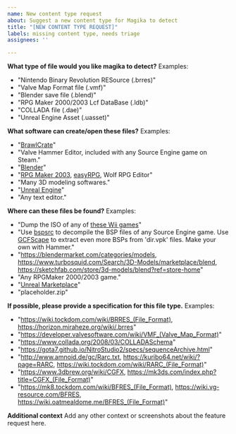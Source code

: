 ```yaml
---
name: New content type request
about: Suggest a new content type for Magika to detect
title: "[NEW CONTENT TYPE REQUEST]"
labels: missing content type, needs triage
assignees: ''

---
```


**What type of file would you like magika to detect?**
Examples:
 - "Nintendo Binary Revolution RESource (.brres)"
 - "Valve Map Format file (.vmf)"
 - "Blender save file (.blend)"
 - "RPG Maker 2000/2003 Lcf DataBase (.ldb)"
 - "COLLADA file (.dae)"
 - "Unreal Engine Asset (.uasset)"

**What software can create/open these files?**
Examples:
 - "[BrawlCrate](https://github.com/soopercool101/BrawlCrate)"
 - "Valve Hammer Editor, included with any Source Engine game on Steam."
 - "[Blender](https://www.blender.org/download/)"
 - "[RPG Maker 2003](https://www.rpgmakerweb.com/products/rpg-maker-2003), [easyRPG](https://easyrpg.org/), Wolf RPG Editor"
 - "Many 3D modeling softwares."
 - "[Unreal Engine](https://www.unrealengine.com/en-US)"
 - "Any text editor."

**Where can these files be found?**
Examples:
 - "Dump the ISO of any of [these Wii games](https://wiki.vg-resource.com/BRRES#List_of_games_using_the_format)"
 - "Use [bspsrc](https://github.com/ata4/bspsrc) to decompile the BSP files of any Source Engine game. Use [GCFScape](https://nemstools.github.io/pages/GCFScape-Download.html) to extract even more BSPs from 'dir.vpk' files. Make your own with Hammer."
 - "https://blendermarket.com/categories/models, https://www.turbosquid.com/Search/3D-Models/marketplace/blend, https://sketchfab.com/store/3d-models/blend?ref=store-home"
 - "Any RPGMaker 2000/2003 game."
 - "[Unreal Marketplace](https://www.unrealengine.com/marketplace/en-US/store)"
 - "placeholder.zip"

**If possible, please provide a specification for this file type.**
Examples:
 - "https://wiki.tockdom.com/wiki/BRRES_(File_Format), https://horizon.miraheze.org/wiki/.brres"
 - "https://developer.valvesoftware.com/wiki/VMF_(Valve_Map_Format)"
 - "https://www.collada.org/2008/03/COLLADASchema"
 - "https://gota7.github.io/NitroStudio2/specs/sequenceArchive.html"
 - "http://www.amnoid.de/gc/Rarc.txt, https://kuribo64.net/wiki/?page=RARC, https://wiki.tockdom.com/wiki/RARC_(File_Format)"
 - "https://www.3dbrew.org/wiki/CGFX, https://mk3ds.com/index.php?title=CGFX_(File_Format)"
 - "https://mk8.tockdom.com/wiki/BFRES_(File_Format), https://wiki.vg-resource.com/BFRES, https://wiki.oatmealdome.me/BFRES_(File_Format)"
 
**Additional context**
Add any other context or screenshots about the feature request here.
